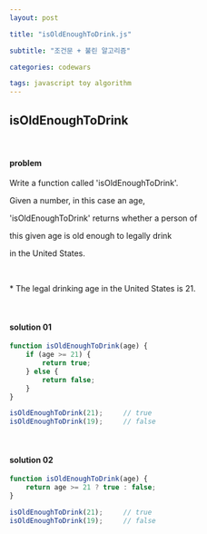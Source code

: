 ```yaml
---
layout: post

title: "isOldEnoughToDrink.js"

subtitle: "조건문 + 불린 알고리즘"

categories: codewars

tags: javascript toy algorithm
---
```


## isOldEnoughToDrink

<br>

#### problem

Write a function called 'isOldEnoughToDrink'.

Given a number, in this case an age,

'isOldEnoughToDrink' returns whether a person of

this given age is old enough to legally drink

in the United States.

<br>

\* The legal drinking age in the United States is 21.

<br>

#### solution 01

```javascript
function isOldEnoughToDrink(age) {
    if (age >= 21) {
        return true;
    } else {
        return false;
    }
}

isOldEnoughToDrink(21); 	// true
isOldEnoughToDrink(19); 	// false
```

<br>

#### solution 02

```javascript
function isOldEnoughToDrink(age) {
    return age >= 21 ? true : false;
}

isOldEnoughToDrink(21); 	// true
isOldEnoughToDrink(19); 	// false
```

<br>

